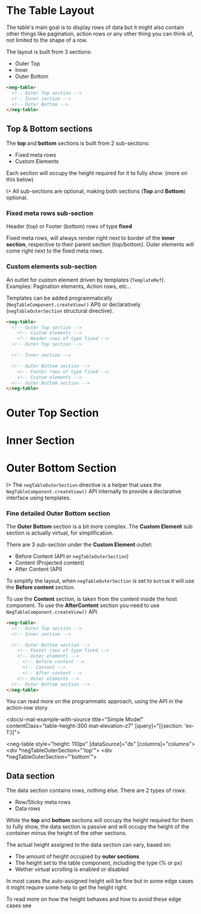 # The Table Layout

The table's main goal is to display rows of data but it might also contain other things like pagination, action rows or any other thing you can think of, not limited to the shape of a row.

The layout is built from 3 sections:

- Outer Top
- Inner
- Outer Bottom

<div fxLayout>
  <div fxFlex="50%">

```html
<neg-table>
  <!-- Outer Top section -->
  <!-- Inner section -->
  <!-- Outer Bottom -->
</neg-table>
```

  </div>
  <div fxFlex="50%">
    <neg-table showFooter vScrollNone
              [columns]="columns" [dataSource]="ds">
      <div *negTableOuterSection="'top'"></div>
      <div *negTableOuterSection="'bottom'"></div>
    </neg-table>
  </div>
</div>

## Top & Bottom sections

The **top** and **bottom** sections is built from 2 sub-sections:

- Fixed meta rows
- Custom Elements

Each section will occupy the height required for it to fully show. (more on this below)

I> All sub-sections are optional, making both sections (**Top** and **Bottom**) optional.

### Fixed meta rows sub-section

Header (top) or Footer (bottom) rows of type **fixed**

Fixed meta rows, will always render right next to border of the **inner section**, respective to their parent section (top/bottom).
Outer elements will come right next to the fixed meta rows.

### Custom elements sub-section

An outlet for custom element driven by templates (`TemplateRef`).  
Examples: Pagination elements, Action rows, etc...

Templates can be added programmatically (`NegTableComponent.createView()` API) or declaratively (`negTableOuterSection` structural directive).

<div fxLayout>
  <div fxFlex="50%">

```html
<neg-table>
  <!-- Outer Top section -->
    <!-- Custom elements -->
    <!-- Header rows of type fixed -->
  <!-- Outer Top section -->

  <!-- Inner section -->

  <!-- Outer Bottom section -->
    <!-- Footer rows of type fixed -->
    <!-- Custom elements -->
  <!-- Outer Bottom section -->
</neg-table>
```

  </div>
  <div fxFlex="50%">
    <neg-table showFooter vScrollNone
              [columns]="{ table: { cols: [ { prop: '__virtual__', label: ' ' } ] } }" [dataSource]="[ {} ]">
      <div *negTableOuterSection="'top'">
        <h1>Outer Top Section</h1>
      </div>
      <div *negTableCellDef="'__virtual__'">
        <h1>Inner Section</h1>
      </div>
      <div *negTableOuterSection="'bottom'">
        <h1>Outer Bottom Section</h1>
      </div>
    </neg-table>
  </div>
</div>

I> The `negTableOuterSection` directive is a helper that uses the `NegTableComponent.createView()` API internally to provide a declarative interface using templates.

### Fine detailed **Outer Bottom** section

The **Outer Bottom** section is a bit more complex. The **Custom Element** sub section is actually virtual, for simplification.

There are 3 sub-section under the **Custom Element** outlet:

- Before Content (API or `negTableOuterSection`)
- Content (Projected content)
- After Content (API)

To simplify the layout, when `negTableOuterSection` is set to `bottom` it will use the **Before content** section.

To use the **Content** section, is taken from the content inside the host component.
To use the **AfterContent** section you need to use `NegTableComponent.createView()` API.

```html
<neg-table>
  <!-- Outer Top section -->
  <!-- Inner section -->

  <!-- Outer Bottom section -->
    <!-- Footer rows of type fixed -->
    <!-- Outer elements -->
      <!-- Before content -->
      <!-- Content -->
      <!-- After content -->
    <!-- Outer elements -->
  <!-- Outer Bottom section -->
</neg-table>
```

<p>You can read more on the programmatic approach, using the API in the <a [routerLink]="['../..', 'stories', 'action-row']">action-row story</a>.</p>

<docsi-mat-example-with-source title="Simple Model" contentClass="table-height-300 mat-elevation-z7" [query]="[{section: 'ex-1'}]">
  <!--@neg-example:ex-1-->
  <neg-table style="height: 110px" [dataSource]="ds" [columns]="columns">
    <div *negTableOuterSection="'top'"></div>
    <div *negTableOuterSection="'bottom'"></div>
  </neg-table>
  <!--@neg-example:ex-1-->
</docsi-mat-example-with-source>

## Data section

The data section contains rows, nothing else. There are 2 types of rows:

- Row/Sticky meta rows
- Data rows

While the **top** and **bottom** sections will occupy the height required for them to fully show, the data section is passive and will
occupy the height of the container minus the height of the other sections.

The actual height assigned to the data section can vary, based on:

- The amount of height occupied by **outer sections**
- The height set to the table component, including the type (% or px)
- Wether virtual scrolling is enabled or disabled

In most cases the auto-assigned height will be fine but in some edge cases it might require some help to get the height right.

<p>To read more on how the height behaves and how to avoid these edge cases see</p>
